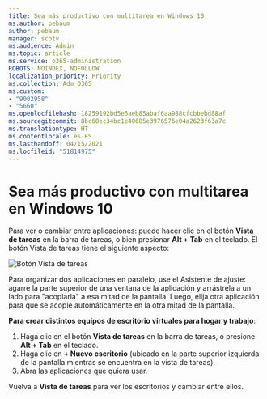 ```yaml
---
title: Sea más productivo con multitarea en Windows 10
ms.author: pebaum
author: pebaum
manager: scotv
ms.audience: Admin
ms.topic: article
ms.service: o365-administration
ROBOTS: NOINDEX, NOFOLLOW
localization_priority: Priority
ms.collection: Adm_O365
ms.custom:
- "9002958"
- "5660"
ms.openlocfilehash: 18259192bd5e6aeb85abaf6aa988cfcbbebd88af
ms.sourcegitcommit: 8bc60ec34bc1e40685e3976576e04a2623f63a7c
ms.translationtype: HT
ms.contentlocale: es-ES
ms.lasthandoff: 04/15/2021
ms.locfileid: "51814975"
---
```

# <a name="do-more-with-multitasking-in-windows-10"></a>Sea más productivo con multitarea en Windows 10

Para ver o cambiar entre aplicaciones: puede hacer clic en el botón **Vista de tareas** en la barra de tareas, o bien presionar **Alt + Tab** en el teclado. El botón Vista de tareas tiene el siguiente aspecto:

![Botón Vista de tareas](media/task-view.png)

Para organizar dos aplicaciones en paralelo, use el Asistente de ajuste: agarre la parte superior de una ventana de la aplicación y arrástrela a un lado para "acoplarla" a esa mitad de la pantalla. Luego, elija otra aplicación para que se acople automáticamente en la otra mitad de la pantalla.

**Para crear distintos equipos de escritorio virtuales para hogar y trabajo**:

1. Haga clic en el botón **Vista de tareas** en la barra de tareas, o presione **Alt + Tab** en el teclado.
2. Haga clic en **+ Nuevo escritorio** (ubicado en la parte superior izquierda de la pantalla mientras se encuentra en la vista de tareas).
3. Abra las aplicaciones que quiera usar. 

Vuelva a **Vista de tareas** para ver los escritorios y cambiar entre ellos.
